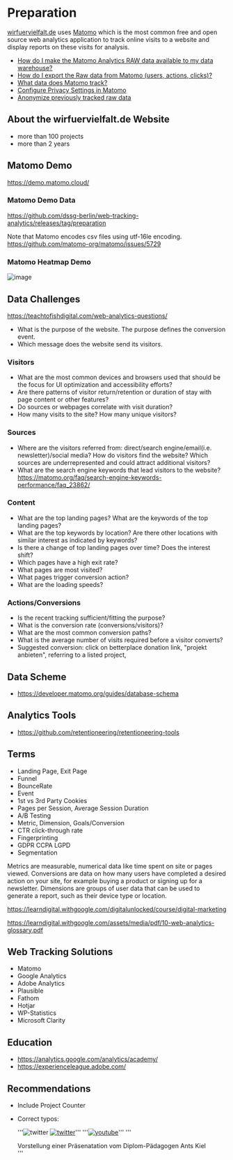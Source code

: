 # Preparation
[wirfuervielfalt.de](https://www.wirfuervielfalt.de/) uses [Matomo](https://matomo.org/) which is the most common free and open source web analytics application to track online visits to a website and display reports on these visits for analysis.

* [How do I make the Matomo Analytics RAW data available to my data warehouse?](https://matomo.org/faq/how-to/faq_24536/)
* [How do I export the Raw data from Matomo (users, actions, clicks)?](https://matomo.org/faq/how-to/faq_24574/)
* [What data does Matomo track?](https://matomo.org/faq/general/faq_18254/)
* [Configure Privacy Settings in Matomo](https://matomo.org/faq/general/configure-privacy-settings-in-matomo/)
* [Anonymize previously tracked raw data](https://matomo.org/faq/how-to/faq_35661/)

## About the wirfuervielfalt.de Website

* more than 100 projects
* more than 2 years

## Matomo Demo
https://demo.matomo.cloud/

### Matomo Demo Data
https://github.com/dssg-berlin/web-tracking-analytics/releases/tag/preparation

Note that Matomo encodes csv files using utf-16le encoding. https://github.com/matomo-org/matomo/issues/5729

### Matomo Heatmap Demo
![image](https://user-images.githubusercontent.com/8211411/222895767-1a8f8bb4-4037-4a78-bed6-e625fcbf3ac5.png)

## Data Challenges
https://teachtofishdigital.com/web-analytics-questions/

* What is the purpose of the website. The purpose defines the conversion event.
* Which message does the website send its visitors.

### Visitors
* What are the most common devices and browsers used that should be the focus for UI optimization and accessibility efforts?
* Are there patterns of visitor return/retention or duration of stay with page content or other features?
* Do sources or webpages correlate with visit duration?
* How many visits to the site? How many unique visitors?

### Sources
* Where are the visitors referred from: direct/search engine/email(i.e. newsletter)/social media? How do visitors find the website? Which sources are underrepresented and could attract additional visitors?
* What are the search engine keywords that lead visitors to the website? https://matomo.org/faq/search-engine-keywords-performance/faq_23862/

### Content
* What are the top landing pages? What are the keywords of the top landing pages? 
* What are the top keywords by location? Are there other locations with similar interest as indicated by keywords?
* Is there a change of top landing pages over time? Does the interest shift?
* Which pages have a high exit rate?
* What pages are most visited?
* What pages trigger conversion action?
* What are the loading speeds?

### Actions/Conversions
* Is the recent tracking sufficient/fitting the purpose?
* What is the conversion rate (conversions/visitors)?
* What are the most common conversion paths?
* What is the average number of visits required before a visitor converts?
* Suggested conversion: click on betterplace donation link, "projekt anbieten", referring to a listed project, 

## Data Scheme
* https://developer.matomo.org/guides/database-schema

## Analytics Tools
* https://github.com/retentioneering/retentioneering-tools

## Terms
* Landing Page, Exit Page
* Funnel
* BounceRate
* Event
* 1st vs 3rd Party Cookies
* Pages per Session, Average Session Duration
* A/B Testing
* Metric, Dimension, Goals/Conversion
* CTR click-through rate
* Fingerprinting
* GDPR CCPA LGPD
* Segmentation

Metrics are measurable, numerical data like time spent on site or pages viewed. Conversions are data on how many users have completed a desired action on your site, for example buying a product or signing up for a newsletter. Dimensions are groups of user data that can be used to generate a report, such as their device type or location.

https://learndigital.withgoogle.com/digitalunlocked/course/digital-marketing

https://learndigital.withgoogle.com/assets/media/pdf/10-web-analytics-glossary.pdf

## Web Tracking Solutions
* Matomo
* Google Analytics
* Adobe Analytics
* Plausible
* Fathom
* Hotjar
* WP-Statistics
* Microsoft Clarity

## Education

* https://analytics.google.com/analytics/academy/
* https://experienceleague.adobe.com/

## Recommendations

* Include Project Counter
* Correct typos:

	'''<img alt="twitter" title="twitter" src="/img/linkedin.svg" class="twitter">
	<a href="https://www.linkedin.com/company/54338698/" title="linkedin" class="xsbbLabel"><img alt="twitter" title="twitter" src="/img/linkedinhell.svg" class="icons"></a>'''
	'''<a href="https://www.betterplace.org/de/projects/91900?utm_campaign=user_share&amp;utm_medium=ppp_sticky&amp;utm_source=Link" title="spenden" class="xsbbLabel"><img alt="youtube" title="spenden" src="/img/SpendenButtonDesktop.svg" class="spendeicon"></a>'''
	'''<div data-v-7f0f8cef="" data-v-44845210="" class="vel-img-title">Vorstellung einer Präsenatation vom Diplom-Pädagogen Ants Kiel</div>'''